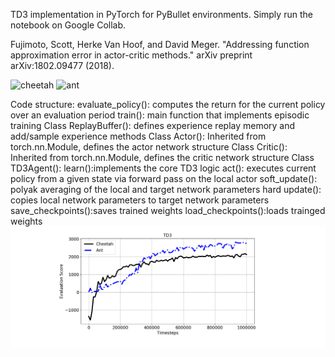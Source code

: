  TD3 implementation in PyTorch for PyBullet environments. 
 Simply run the notebook on Google Collab.

Fujimoto, Scott, Herke Van Hoof, and David Meger. "Addressing function approximation error in actor-critic methods." arXiv preprint arXiv:1802.09477 (2018).


![cheetah](./results/cheetah_training.gif)
![ant](./results/ant_trained.gif)

Code structure:
evaluate_policy(): computes the return for the current policy over an evaluation period
train(): main function that implements episodic training
Class ReplayBuffer(): defines experience replay memory and add/sample experience methods
Class Actor(): Inherited from torch.nn.Module, defines the actor network structure 
Class Critic(): Inherited from torch.nn.Module, defines the critic network structure 
Class TD3Agent():
 learn():implements the core TD3 logic
 act(): executes current policy from a given state via forward pass on the local actor
 soft_update(): polyak averaging of the local and target network parameters
 hard update(): copies local network parameters to target network parameters
 save_checkpoints():saves trained weights
 load_checkpoints():loads trainged weights
![score](./results/eval_score.png)
